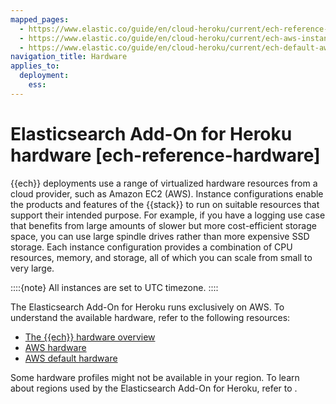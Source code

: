 ```yaml
---
mapped_pages:
  - https://www.elastic.co/guide/en/cloud-heroku/current/ech-reference-hardware.html
  - https://www.elastic.co/guide/en/cloud-heroku/current/ech-aws-instance-configuration.html
  - https://www.elastic.co/guide/en/cloud-heroku/current/ech-default-aws-configurations.html
navigation_title: Hardware
applies_to:
  deployment:
    ess:
---
```


# Elasticsearch Add-On for Heroku hardware [ech-reference-hardware]

{{ech}} deployments use a range of virtualized hardware resources from a cloud provider, such as Amazon EC2 (AWS). Instance configurations enable the products and features of the {{stack}} to run on suitable resources that support their intended purpose. For example, if you have a logging use case that benefits from large amounts of slower but more cost-efficient storage space, you can use large spindle drives rather than more expensive SSD storage. Each instance configuration provides a combination of CPU resources, memory, and storage, all of which you can scale from small to very large.

::::{note}
All instances are set to UTC timezone.
::::

The Elasticsearch Add-On for Heroku runs exclusively on AWS. To understand the available hardware, refer to the following resources: 

* [The {{ech}} hardware overview](cloud://reference/cloud-hosted/hardware.md)
* [AWS hardware](cloud://reference/cloud-hosted/aws.md)
* [AWS default hardware](cloud://reference/cloud-hosted/aws-default.md)

Some hardware profiles might not be available in your region. To learn about regions used by the Elasticsearch Add-On for Heroku, refer to [](/deploy-manage/deploy/elastic-cloud/heroku-reference-regions.md).